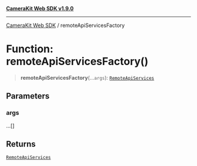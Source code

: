 [**CameraKit Web SDK v1.9.0**](../README.md)

***

[CameraKit Web SDK](../globals.md) / remoteApiServicesFactory

# Function: remoteApiServicesFactory()

> **remoteApiServicesFactory**(...`args`): [`RemoteApiServices`](../type-aliases/RemoteApiServices.md)

## Parameters

### args

...[]

## Returns

[`RemoteApiServices`](../type-aliases/RemoteApiServices.md)
